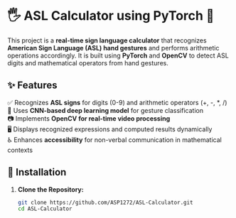 # 🖐️ ASL Calculator using PyTorch 🔢  

This project is a **real-time sign language calculator** that recognizes **American Sign Language (ASL) hand gestures** and performs arithmetic operations accordingly. It is built using **PyTorch** and **OpenCV** to detect ASL digits and mathematical operators from hand gestures.  

## ✨ Features  
✅ Recognizes **ASL signs** for digits (0-9) and arithmetic operators (+, -, *, /)  
🧠 Uses **CNN-based deep learning model** for gesture classification  
📷 Implements **OpenCV for real-time video processing**  
🖥️ Displays recognized expressions and computed results dynamically  
♿ Enhances **accessibility** for non-verbal communication in mathematical contexts  

## 🔧 Installation  

1. **Clone the Repository:**  
   ```bash
   git clone https://github.com/ASP1272/ASL-Calculator.git
   cd ASL-Calculator

